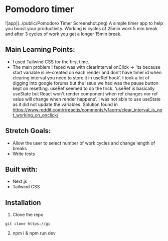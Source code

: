 # Pomodoro timer
![app](../public/Pomodoro Timer Screenshot.png)
A simple timer app to help you boost your productivity. Working is cycles of 25min work 5 min break and after 3 cycles of work you get a longer 15min break. 

## Main Learning Points:

- I used Tailwind CSS for the first time.
- The main problem I faced was with clearInterval onClick -> ‘its because start variable is re-created on each render and don’t have timer id when clearing interval you need to store it in useRef hook’. I took a lot of digging into google forums but the issue we had was the pause button kept on resetting. useRef seemed to do the trick. 'useRef is basically useState but React won't render component when ref changes nor ref value will change when render happens'. I was not able to use useState as it did not update the variables. 
Solution found in https://www.reddit.com/r/reactjs/comments/y1aorm/clear_interval_is_not_working_on_onclick/

## Stretch Goals:

- Allow the user to select number of work cycles and change length of breaks
- Write tests

## Built with:

- Next.js
- Tailwind CSS

## Installation

1.  Clone the repo

`git clone https://gi`

2. npm i & npm run dev


